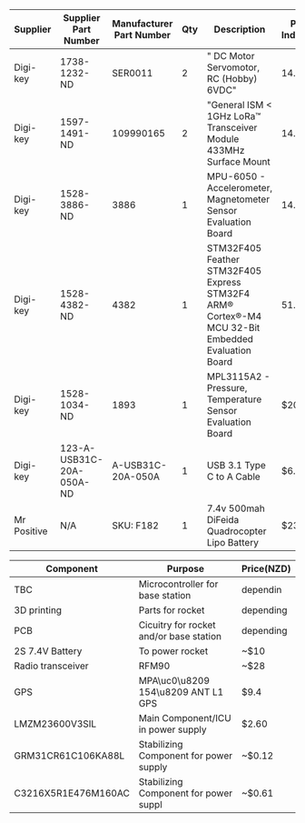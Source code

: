 

|Supplier|	Supplier Part Number|	Manufacturer Part Number|	Qty|	Description|	Price Indivdual|	Total (NZD)|
|------|-------|--------|-----|-----|-----|------|
|Digi-key|		1738-1232-ND|		SER0011|	2|	"		DC Motor Servomotor, RC (Hobby) 6VDC"|	14.4095|	28.819|
|Digi-key|	1597-1491-ND|	109990165|	2|	"General ISM < 1GHz LoRa™ Transceiver Module 433MHz Surface Mount	|	14.6625|	29.325|
|Digi-key|	1528-3886-ND|	3886|	1 |	MPU-6050 - Accelerometer, Magnetometer Sensor Evaluation Board|	14.375|	14.375|
|Digi-key|	1528-4382-ND|	4382|	1 |	STM32F405 Feather STM32F405 Express STM32F4 ARM® Cortex®-M4 MCU 32-Bit Embedded Evaluation Board|	51.6005|	51.6005|
|Digi-key|	1528-1034-ND|	1893|	1 |	MPL3115A2 - Pressure, Temperature Sensor Evaluation Board|	$20.57|	20.5735|
|Digi-key|	123-A-USB31C-20A-050A-ND |	A-USB31C-20A-050A|	1 |	USB 3.1 Type C to A Cable|	$6.05|	6.05|
|Mr Positive|	N/A |	SKU: F182|	1 |	7.4v 500mah DiFeida Quadrocopter Lipo Battery|	$23.00|	23.00|



| Component        |      Purpose                            |  Price(NZD) |
|------------------|-----------------------------------------|-------------|
| TBC | Microcontroller for base station        | dependin  |
| 3D printing      | Parts for rocket                        | depending   |
| PCB              | Cicuitry for rocket and/or base station | depending   |
| 2S 7.4V Battery  | To power rocket                         | ~$10        | 
| Radio transceiver| RFM90                           | ~$28               |
| GPS              | MPA\uc0\u8209 154\u8209 ANT L1 GPS              | $9.4   |
| LMZM23600V3SIL   | Main Component/ICU in power supply | $2.60            |
| GRM31CR61C106KA88L | Stabilizing Component for power supply | ~$0.12     | 
| C3216X5R1E476M160AC | Stabilizing Component for power suppl | ~$0.61     |
